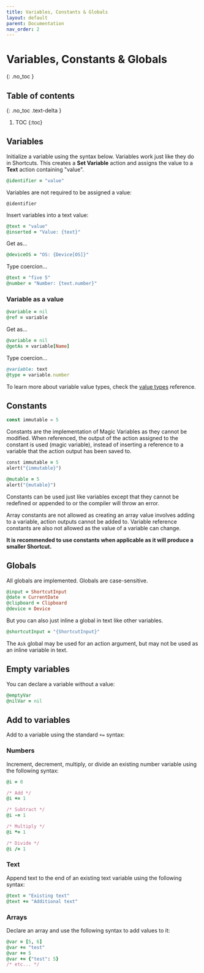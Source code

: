 ```yaml
---
title: Variables, Constants & Globals
layout: default
parent: Documentation
nav_order: 2
---
```


# Variables, Constants & Globals
{: .no_toc }

## Table of contents
{: .no_toc .text-delta }

1. TOC
{:toc}

## Variables

Initialize a variable using the syntax below. Variables work just like they do in Shortcuts. This creates a **Set Variable** action and assigns the value to a **Text** action containing "value".

```ruby
@identifier = "value"
```

Variables are not required to be assigned a value:

```
@identifier
```

Insert variables into a text value:

```ruby
@text = "value"
@inserted = "Value: {text}"
```

Get as...

```ruby
@deviceOS = "OS: {Device[OS]}"
```

Type coercion...

```ruby
@text = "five 5"
@number = "Number: {text.number}"
```

### Variable as a value

```ruby
@variable = nil
@ref = variable
```

Get as...

```ruby
@variable = nil
@getAs = variable[Name]
```

Type coercion...

```ruby
@variable: text
@type = variable.number
```

To learn more about variable value types, check the [value types](standard/types#value-types) reference.

## Constants

```javascript
const immutable = 5
```

Constants are the implementation of Magic Variables as they cannot be modified. When referenced, the output of the action assigned to the constant is used (magic variable), instead of inserting a reference to a variable that the action output has been saved to.

```ruby
const immutable = 5
alert("{immutable}")

@mutable = 5
alert("{mutable}")
```

Constants can be used just like variables except that they cannot be redefined or appended to or the compiler will throw an error.

Array constants are not allowed as creating an array value involves adding to a variable, action outputs cannot be added to. Variable reference constants are also not allowed as the value of a variable can change.

**It is recommended to use constants when applicable as it will produce a smaller Shortcut.**

## Globals

All globals are implemented. Globals are case-sensitive.

```ruby
@input = ShortcutInput
@date = CurrentDate
@clipboard = Clipboard
@device = Device
```

But you can also just inline a global in text like other variables.

```ruby
@shortcutInput = "{ShortcutInput}"
```

The `Ask` global may be used for an action argument, but may not be used as an inline variable in text.

## Empty variables

You can declare a variable without a value:

```ruby
@emptyVar
@nilVar = nil
```

## Add to variables

Add to a variable using the standard `+=` syntax:

### Numbers

Increment, decrement, multiply, or divide an existing number variable using the following syntax:

```ruby
@i = 0

/* Add */
@i += 1

/* Subtract */
@i -= 1

/* Multiply */
@i *= 1

/* Divide */
@i /= 1
```

### Text

Append text to the end of an existing text variable using the following syntax:

```ruby
@text = "Existing text"
@text += "Additional text"
```

### Arrays

Declare an array and use the following syntax to add values to it:

```ruby
@var = [5, 6]
@var += "test"
@var += 5
@var += {"test": 5}
/* etc... */
```
